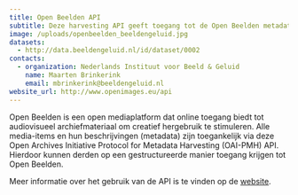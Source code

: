 ```yaml
---
title: Open Beelden API
subtitle: Deze harvesting API geeft toegang tot de Open Beelden metadata en links naar afspeelbare content
image: /uploads/openbeelden_beeldengeluid.jpg
datasets:
  - http://data.beeldengeluid.nl/id/dataset/0002
contacts:
  - organization: Nederlands Instituut voor Beeld & Geluid
    name: Maarten Brinkerink
    email: mbrinkerink@beeldengeluid.nl
website_url: http://www.openimages.eu/api
---
```


Open Beelden is een open mediaplatform dat online toegang biedt tot audiovisueel archiefmateriaal om creatief hergebruik te stimuleren. Alle media-items en hun beschrijvingen (metadata) zijn toegankelijk via deze Open Archives Initiative Protocol for Metadata Harvesting (OAI-PMH) API. Hierdoor kunnen derden op een gestructureerde manier toegang krijgen tot Open Beelden.

Meer informatie over het gebruik van de API is te vinden op de [website](http://www.openimages.eu/api).
